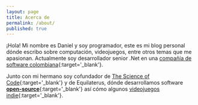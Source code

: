 ```yaml
---
layout: page
title: Acerca de
permalink: /about/
published: true
---
```


¡Hola! Mi nombre es Daniel y soy programador, este es mi blog personal dónde escribo sobre computación, videojuegos, entre otros temas que me apasionan. Actualmente soy desarrollador senior .Net en una [compañía de software colombiana](https://www.linkedin.com/in/dacanizares/){:target='_blank'}.

Junto con mi hermano soy cofundador de [The Science of Code](http://www.thescienceofcode.com){:target='_blank'} y de Equilaterus, dónde desarrollamos software [**open-source**](https://equilaterus.github.io/){:target='_blank'} así cómo algunos [videojuegos indie](https://equilaterus.itch.io/){:target='_blank'}.

